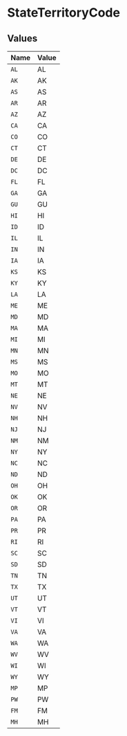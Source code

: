 # StateTerritoryCode


## Values

| Name  | Value |
| ----- | ----- |
| `AL`  | AL    |
| `AK`  | AK    |
| `AS`  | AS    |
| `AR`  | AR    |
| `AZ`  | AZ    |
| `CA`  | CA    |
| `CO`  | CO    |
| `CT`  | CT    |
| `DE`  | DE    |
| `DC`  | DC    |
| `FL`  | FL    |
| `GA`  | GA    |
| `GU`  | GU    |
| `HI`  | HI    |
| `ID`  | ID    |
| `IL`  | IL    |
| `IN`  | IN    |
| `IA`  | IA    |
| `KS`  | KS    |
| `KY`  | KY    |
| `LA`  | LA    |
| `ME`  | ME    |
| `MD`  | MD    |
| `MA`  | MA    |
| `MI`  | MI    |
| `MN`  | MN    |
| `MS`  | MS    |
| `MO`  | MO    |
| `MT`  | MT    |
| `NE`  | NE    |
| `NV`  | NV    |
| `NH`  | NH    |
| `NJ`  | NJ    |
| `NM`  | NM    |
| `NY`  | NY    |
| `NC`  | NC    |
| `ND`  | ND    |
| `OH`  | OH    |
| `OK`  | OK    |
| `OR`  | OR    |
| `PA`  | PA    |
| `PR`  | PR    |
| `RI`  | RI    |
| `SC`  | SC    |
| `SD`  | SD    |
| `TN`  | TN    |
| `TX`  | TX    |
| `UT`  | UT    |
| `VT`  | VT    |
| `VI`  | VI    |
| `VA`  | VA    |
| `WA`  | WA    |
| `WV`  | WV    |
| `WI`  | WI    |
| `WY`  | WY    |
| `MP`  | MP    |
| `PW`  | PW    |
| `FM`  | FM    |
| `MH`  | MH    |
